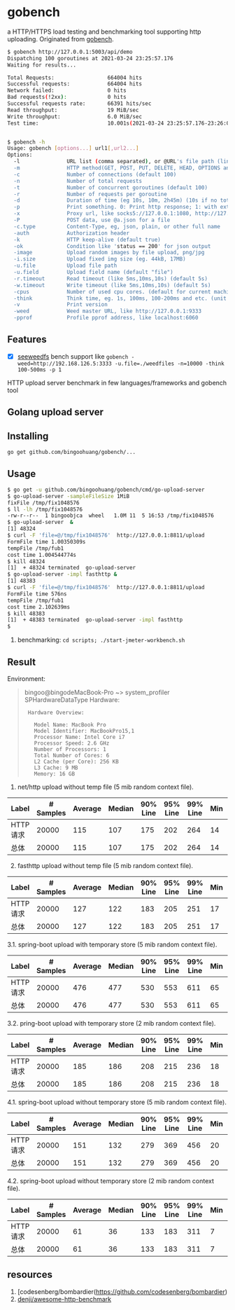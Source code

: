 # gobench

a HTTP/HTTPS load testing and benchmarking tool supporting http uploading. Originated from [gobench](https://github.com/cmpxchg16/gobench).

```bash
$ gobench http://127.0.0.1:5003/api/demo  
Dispatching 100 goroutines at 2021-03-24 23:25:57.176
Waiting for results...

Total Requests:                 664004 hits
Successful requests:            664004 hits
Network failed:                 0 hits
Bad requests(!2xx):             0 hits
Successful requests rate:       66391 hits/sec
Read throughput:                19 MiB/sec
Write throughput:               6.0 MiB/sec
Test time:                      10.001s(2021-03-24 23:25:57.176-23:26:07.177)


$ gobench -h
Usage: gobench [options...] url1[,url2...]
Options:
  -l               URL list (comma separated), or @URL's file path (line separated)
  -m               HTTP method(GET, POST, PUT, DELETE, HEAD, OPTIONS and etc)
  -c               Number of connections (default 100)
  -n               Number of total requests
  -t               Number of concurrent goroutines (default 100)
  -r               Number of requests per goroutine
  -d               Duration of time (eg 10s, 10m, 2h45m) (10s if no total requests or per-goroutine-requests set)
  -p               Print something. 0: Print http response; 1: with extra newline; x.log: log file
  -x               Proxy url, like socks5://127.0.0.1:1080, http://127.0.0.1:1080
  -P               POST data, use @a.json for a file
  -c.type          Content-Type, eg, json, plain, or other full name
  -auth            Authorization header
  -k               HTTP keep-alive (default true)
  -ok              Condition like 'status == 200' for json output
  -image           Upload random images by file upload, png/jpg
  -i.size          Upload fixed img size (eg. 44kB, 17MB)
  -u.file          Upload file path
  -u.field         Upload field name (default "file")
  -r.timeout       Read timeout (like 5ms,10ms,10s) (default 5s)
  -w.timeout       Write timeout (like 5ms,10ms,10s) (default 5s)
  -cpus            Number of used cpu cores. (default for current machine is 12 cores)
  -think           Think time, eg. 1s, 100ms, 100-200ms and etc. (unit ns, us/µs, ms, s, m, h)
  -v               Print version
  -weed            Weed master URL, like http://127.0.0.1:9333
  -pprof           Profile pprof address, like localhost:6060
```

## Features

- [x] [seeweedfs](https://github.com/chrislusf/seaweedfs) bench support like `gobench -weed=http://192.168.126.5:3333 -u.file=./weedfiles -n=10000 -think 100-500ms -p 1`

HTTP upload server benchmark in few languages/frameworks and gobench tool

## Golang upload server

## Installing

`go get github.com/bingoohuang/gobench/...`

## Usage

```bash
$ go get -u github.com/bingoohuang/gobench/cmd/go-upload-server
$ go-upload-server -sampleFileSize 1MiB
fixFile /tmp/fix1048576
$ ll -lh /tmp/fix1048576
-rw-r--r--  1 bingoobjca  wheel   1.0M 11  5 16:53 /tmp/fix1048576
$ go-upload-server  &
[1] 48324
$ curl -F 'file=@/tmp/fix1048576'  http://127.0.0.1:8811/upload
FormFile time 1.00350309s
tempFile /tmp/fub1
cost time 1.004544774s
$ kill 48324
[1]  + 48324 terminated  go-upload-server
$ go-upload-server -impl fasthttp &
[1] 48383
$ curl -F 'file=@/tmp/fix1048576'  http://127.0.0.1:8811/upload
FormFile time 576ns
tempFile /tmp/fub1
cost time 2.102639ms
$ kill 48383
[1]  + 48383 terminated  go-upload-server -impl fasthttp
$
```

1. benchmarking: `cd scripts; ./start-jmeter-workbench.sh`

## Result

Environment:

> bingoo@bingodeMacBook-Pro ~> system_profiler SPHardwareDataType
> Hardware:
>
>      Hardware Overview:
>
>        Model Name: MacBook Pro
>        Model Identifier: MacBookPro15,1
>        Processor Name: Intel Core i7
>        Processor Speed: 2.6 GHz
>        Number of Processors: 1
>        Total Number of Cores: 6
>        L2 Cache (per Core): 256 KB
>        L3 Cache: 9 MB
>        Memory: 16 GB

1. net/http upload without temp file (5 mib random context file).

| Label     | # Samples | Average | Median | 90% Line | 95% Line | 99% Line | Min | Max | Error % | Throughput | Received KB/sec | Sent KB/sec |
| --------- | --------- | ------- | ------ | -------- | -------- | -------- | --- | --- | ------- | ---------- | --------------- | ----------- |
| HTTP 请求 | 20000     | 115     | 107    | 175      | 202      | 264      | 14  | 887 | 0.000%  | 171.53983  | 12.56           | 878361.45   |
| 总体      | 20000     | 115     | 107    | 175      | 202      | 264      | 14  | 887 | 0.000%  | 171.53983  | 12.56           | 878361.45   |

2. fasthttp upload without temp file (5 mib random context file).

| Label     | # Samples | Average | Median | 90% Line | 95% Line | 99% Line | Min | Max | Error % | Throughput | Received KB/sec | Sent KB/sec |
| --------- | --------- | ------- | ------ | -------- | -------- | -------- | --- | --- | ------- | ---------- | --------------- | ----------- |
| HTTP 请求 | 20000     | 127     | 122    | 183      | 205      | 251      | 17  | 400 | 0.000%  | 154.58101  | 14.04           | 791524.64   |
| 总体      | 20000     | 127     | 122    | 183      | 205      | 251      | 17  | 400 | 0.000%  | 154.58101  | 14.04           | 791524.64   |

3.1. spring-boot upload with temporary store (5 mib random context file).

| Label     | # Samples | Average | Median | 90% Line | 95% Line | 99% Line | Min | Max | Error % | Throughput | Received KB/sec | Sent KB/sec |
| --------- | --------- | ------- | ------ | -------- | -------- | -------- | --- | --- | ------- | ---------- | --------------- | ----------- |
| HTTP 请求 | 20000     | 476     | 477    | 530      | 553      | 611      | 65  | 768 | 0.000%  | 41.83085   | 4.70            | 214192.88   |
| 总体      | 20000     | 476     | 477    | 530      | 553      | 611      | 65  | 768 | 0.000%  | 41.83085   | 4.70            | 214192.88   |

3.2. pring-boot upload with temporary store (2 mib random context file).

| Label     | # Samples | Average | Median | 90% Line | 95% Line | 99% Line | Min | Max | Error % | Throughput | Received KB/sec | Sent KB/sec |
| --------- | --------- | ------- | ------ | -------- | -------- | -------- | --- | --- | ------- | ---------- | --------------- | ----------- |
| HTTP 请求 | 20000     | 185     | 186    | 208      | 215      | 236      | 18  | 342 | 0.000%  | 107.12201  | 12.03           | 219434.30   |
| 总体      | 20000     | 185     | 186    | 208      | 215      | 236      | 18  | 342 | 0.000%  | 107.12201  | 12.03           | 219434.30   |

4.1. spring-boot upload without temporary store (5 mib random context file).

| Label     | # Samples | Average | Median | 90% Line | 95% Line | 99% Line | Min | Max | Error % | Throughput | Received KB/sec | Sent KB/sec |
| --------- | --------- | ------- | ------ | -------- | -------- | -------- | --- | --- | ------- | ---------- | --------------- | ----------- |
| HTTP 请求 | 20000     | 151     | 132    | 279      | 369      | 456      | 20  | 753 | 0.000%  | 130.06184  | 14.61           | 665975.44   |
| 总体      | 20000     | 151     | 132    | 279      | 369      | 456      | 20  | 753 | 0.000%  | 130.06184  | 14.61           | 665975.44   |

4.2. spring-boot upload without temporary store (2 mib random context file).

| Label     | # Samples | Average | Median | 90% Line | 95% Line | 99% Line | Min | Max | Error % | Throughput | Received KB/sec | Sent KB/sec |
| --------- | --------- | ------- | ------ | -------- | -------- | -------- | --- | --- | ------- | ---------- | --------------- | ----------- |
| HTTP 请求 | 20000     | 61      | 36     | 133      | 183      | 311      | 7   | 506 | 0.000%  | 319.89252  | 35.93           | 655284.50   |
| 总体      | 20000     | 61      | 36     | 133      | 183      | 311      | 7   | 506 | 0.000%  | 319.89252  | 35.93           | 655284.50   |

## resources

1. [codesenberg/bombardier(https://github.com/codesenberg/bombardier)
1. [denji/awesome-http-benchmark](https://github.com/denji/awesome-http-benchmark)
